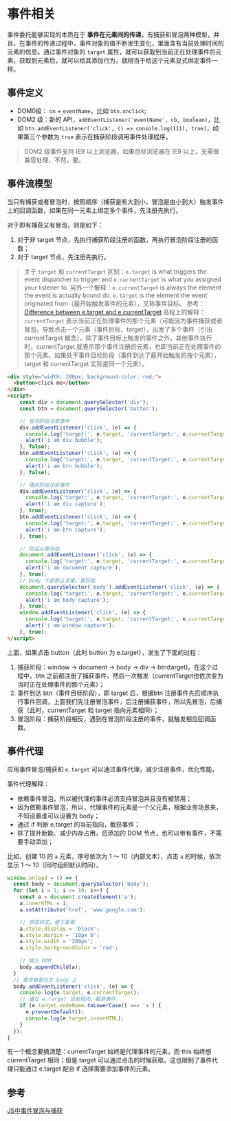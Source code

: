 # 事件相关

事件委托能够实现的本质在于 **事件在元素间的传递**，有捕获和冒泡两种模型，并且，在事件的传递过程中，事件对象的值不断发生变化，里面含有当前处理时间的元素的信息。通过事件对象的 `target` 属性，就可以获取到当前正在处理事件的元素，获取到元素后，就可以给其添加行为，就相当于给这个元素显式绑定事件一样。

## 事件定义

- DOM0级： `on` + `eventName`，比如 `btn.onclick`;
- DOM2 级：新的 API，`addEventListener('eventName', cb, boolean)`，比如 `btn.addEventListener('click', () => console.log(111), true)`，如果第三个参数为 `true` 表示在捕获阶段调用事件处理程序。

> DOM2 级事件支持 IE9 以上浏览器，如果目标浏览器在 IE9 以上，无需做兼容处理，不然，要。

## 事件流模型

当只有捕获或者冒泡时，按照顺序（捕获是有大到小，冒泡是由小到大）触发事件上的回调函数，如果在同一元素上绑定多个事件，先注册先执行。

对于即有捕获又有冒泡，则是如下：

1. 对于非 target 节点，先执行捕获阶段注册的函数，再执行冒泡阶段注册的函数；
2. 对于 target 节点，先注册先执行。

> 关于 `target` 和 `currentTarget` 区别：`e.target` is what triggers the event dispatcher to trigger and `e.currentTarget` is what you assigned your listener to.
> 另外一个解释：`e.currentTarget` is always the element the event is actually bound do. `e.target` is the element the event originated from（最开始触发事件的元素），又称事件目标。
> 参考：[Difference between e.target and e.currentTarget](https://stackoverflow.com/questions/5921413/difference-between-e-target-and-e-currenttarget)
> 高程上的解释：`currentTarget` 表示当前正在处理事件的那个元素（可能因为事件捕获或者冒泡，导致点击一个元素（事件目标，target），出发了多个事件（引出 currentTarget 概念），除了事件目标上触发的事件之外，其他事件执行时，currentTarget 就表示那个事件注册的元素，也即当前正在处理事件的那个元素。如果处于事件目标阶段（事件到达了最开始触发的按个元素），target 和 currentTarget 实际是同一个元素）。

```html
<div style="width: 200px; background-color: red;">
  <button>click me</button>
</div>
<script>
    const div = document.querySelector('div');
    const btn = document.querySelector('button');

    // 冒泡阶段注册事件
    div.addEventListener('click', (e) => {
      console.log('target:', e.target, 'currentTarget:', e.currentTarget);
      alert('i am div bubble');
    }, false);
    btn.addEventListener('click', (e) => {
      console.log('target:', e.target, 'currentTarget:', e.currentTarget);
      alert('i am btn bubble');
    }, false);

    // 捕获阶段注册事件
    div.addEventListener('click', (e) => {
      console.log('target:', e.target, 'currentTarget:', e.currentTarget);
      alert('i am div capture');
    }, true);
    btn.addEventListener('click', (e) => {
      console.log('target:', e.target, 'currentTarget:', e.currentTarget);
      alert('i am btn capture');
    }, true);

    // 验证从哪开始
    document.addEventListener('click', (e) => {
      console.log('target:', e.target, 'currentTarget:', e.currentTarget);
      alert('i am document capture');
    }, true);
    // body 不是默认变量，要获取
    document.querySelector('body').addEventListener('click', (e) => {
      console.log('target:', e.target, 'currentTarget:', e.currentTarget);
      alert('i am body capture');
    }, true);
    window.addEventListener('click', (e) => {
      console.log('target:', e.target, 'currentTarget:', e.currentTarget);
      alert('i am window capture');
    }, true);
</script>
```

上面，如果点击 button（此时 button 为 e.target），发生了下面的过程：

1. 捕获阶段：window -> document -> body -> div -> btn(target)。在这个过程中，btn 之前都注册了捕获事件，然后一次触发（currentTarget也依次变为当时正在处理事件的那个元素）；
2. 事件到达 btn（事件目标阶段），即 target 后，根据btn 注册事件先后顺序执行事件回调，上面我们先注册冒泡事件，后注册捕获事件，所以先冒泡，后捕获（此时，currentTarget 和 target 指向元素相同）；
3. 冒泡阶段：捕获阶段相反，遇到在冒泡阶段注册的事件，就触发相应回调函数。


## 事件代理

应用事件冒泡/捕获和 `e.target` 可以通过事件代理，减少注册事件，优化性能。

事件代理解释：

- 依赖事件冒泡，所以被代理的事件必须支持冒泡并且没有被禁用；
- 因为依赖事件冒泡，所以，代理事件的元素是一个父元素，根据业务场景来，不知设置谁可以设置为 body；
- 通过 if 判断 e.target 的当前指向，截获事件；
- 除了提升新能、减少内存占用，后添加的 DOM 节点，也可以带有事件，不需要手动添加；

比如，创建 10 的 `a` 元素，序号依次为 1 ～ 10（内部文本），点击 `a` 的时候，依次显示 1 ～ 10（同时组织默认时间）。

```js
window.onload = () => {
  const body = document.querySelector('body');
  for (let i = 1; i <= 10; i++) {
    const a = document.createElement('a');
    a.innerHTML = i;
    a.setAttribute('href', 'www.google.com');

    // 修改样式，便于查看
    a.style.display = 'block';
    a.style.margin = '10px 0';
    a.style.width = '200px';
    a.style.backgroundColor = 'red';
    
    // 插入 DOM
    body.appendChild(a);
  }
  // 事件被委托在 body 上
  body.addEventListener('click', (e) => {
    console.log(e.target, e.currentTarget);
    // 通过 e.target 当前指向，截获事件
    if (e.target.nodeName.toLowerCase() === 'a') {
      e.preventDefault();
      console.log(e.target.innerHTML);
    }
  });
}
```

有一个概念要搞清楚：currentTarget 始终是代理事件的元素，而 this 始终想 currentTarget 相同；但是 target 可以通过点击的时候获取。这也限制了事件代理只能通过 e.target 配合 if 选择需要添加事件的元素。

## 参考

[JS中事件冒泡与捕获](https://segmentfault.com/a/1190000005654451)

